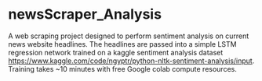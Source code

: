# newsScraper_Analysis

A web scraping project designed to perform sentiment analysis on current news website headlines. The headlines are passed into a simple LSTM regression network trained on a kaggle sentiment analysis dataset https://www.kaggle.com/code/ngyptr/python-nltk-sentiment-analysis/input.
Training takes ~10 minutes with free Google colab compute resources.
